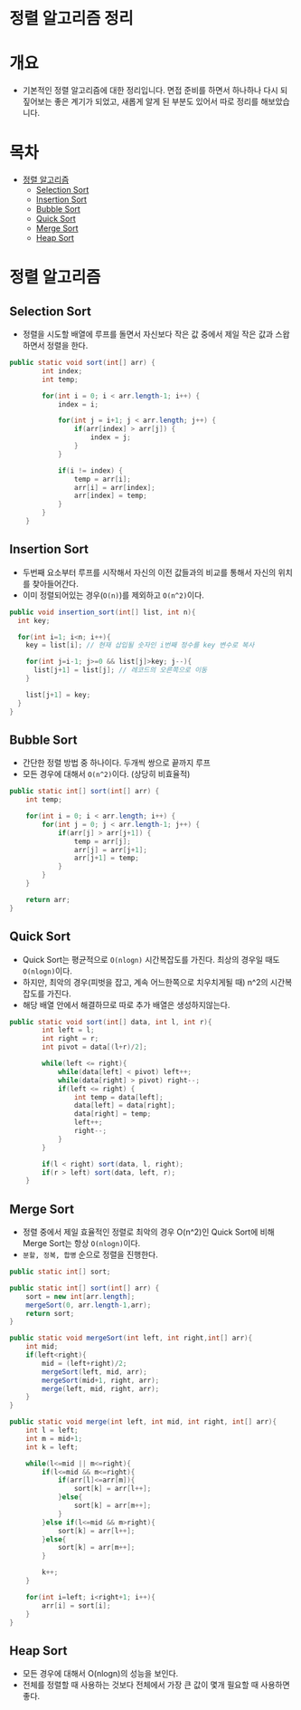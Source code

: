 # 정렬 알고리즘 정리

# 개요
- 기본적인 정렬 알고리즘에 대한 정리입니다. 면접 준비를 하면서 하나하나 다시 되짚어보는 좋은 계기가 되었고, 새롭게 알게 된 부분도 있어서 따로 정리를 해보았습니다.

# 목차
- [정렬 알고리즘](#%EC%A0%95%EB%A0%AC-%EC%95%8C%EA%B3%A0%EB%A6%AC%EC%A6%98)
  - [Selection Sort](#selection-sort)
  - [Insertion Sort](#insertion-sort)
  - [Bubble Sort](#bubble-sort)
  - [Quick Sort](#quick-sort)
  - [Merge Sort](#merge-sort)
  - [Heap Sort](#heap-sort)

# 정렬 알고리즘
## Selection Sort
- 정렬을 시도할 배열에 루프를 돌면서 자신보다 작은 값 중에서 제일 작은 값과 스왑하면서 정렬을 한다.

```java
public static void sort(int[] arr) {
        int index;
        int temp;

        for(int i = 0; i < arr.length-1; i++) {
            index = i;

            for(int j = i+1; j < arr.length; j++) {
                if(arr[index] > arr[j]) {
                    index = j;
                }
            }

            if(i != index) {
                temp = arr[i];
                arr[i] = arr[index];
                arr[index] = temp;
            }
        }
    }
```

## Insertion Sort
- 두번째 요소부터 루프를 시작해서 자신의 이전 값들과의 비교를 통해서 자신의 위치를 찾아들어간다.
- 이미 정렬되어있는 경우(```O(n)```)를 제외하고 ```O(n^2)```이다.
```java
public void insertion_sort(int[] list, int n){
  int key;

  for(int i=1; i<n; i++){
    key = list[i]; // 현재 삽입될 숫자인 i번째 정수를 key 변수로 복사

    for(int j=i-1; j>=0 && list[j]>key; j--){
      list[j+1] = list[j]; // 레코드의 오른쪽으로 이동
    }

    list[j+1] = key;
  }
}
```
## Bubble Sort
- 간단한 정렬 방법 중 하나이다. 두개씩 쌍으로 끝까지 루프
- 모든 경우에 대해서 ```O(n^2)```이다. (상당히 비효율적)

```java
public static int[] sort(int[] arr) {
    int temp;

    for(int i = 0; i < arr.length; i++) {
        for(int j = 0; j < arr.length-1; j++) {
            if(arr[j] > arr[j+1]) {
                temp = arr[j];
                arr[j] = arr[j+1];
                arr[j+1] = temp;
            }
        }
    }

    return arr;
}
```
## Quick Sort
- Quick Sort는 평균적으로 ```O(nlogn)``` 시간복잡도를 가진다. 최상의 경우일 때도 ```O(nlogn)```이다.
- 하지만, 최악의 경우(피벗을 잡고, 계속 어느한쪽으로 치우치게될 때) n^2의 시간복잡도를 가진다.
- 해당 배열 안에서 해결하므로 따로 추가 배열은 생성하지않는다.
```java
public static void sort(int[] data, int l, int r){
        int left = l;
        int right = r;
        int pivot = data[(l+r)/2];

        while(left <= right){
            while(data[left] < pivot) left++;
            while(data[right] > pivot) right--;
            if(left <= right) {
                int temp = data[left];
                data[left] = data[right];
                data[right] = temp;
                left++;
                right--;
            }
        }

        if(l < right) sort(data, l, right);
        if(r > left) sort(data, left, r);
    }
```
## Merge Sort
- 정렬 중에서 제일 효율적인 정렬로 최악의 경우 O(n^2)인 Quick Sort에 비해 Merge Sort는 항상 ```O(nlogn)```이다.
- ```분할, 정복, 합병``` 순으로 정렬을 진행한다.

```java
public static int[] sort;

public static int[] sort(int[] arr) {
    sort = new int[arr.length];
    mergeSort(0, arr.length-1,arr);
    return sort;
}

public static void mergeSort(int left, int right,int[] arr){
    int mid;
    if(left<right){
        mid = (left+right)/2;
        mergeSort(left, mid, arr);
        mergeSort(mid+1, right, arr);
        merge(left, mid, right, arr);
    }
}

public static void merge(int left, int mid, int right, int[] arr){
    int l = left;
    int m = mid+1;
    int k = left;

    while(l<=mid || m<=right){
        if(l<=mid && m<=right){
            if(arr[l]<=arr[m]){
                sort[k] = arr[l++];
            }else{
                sort[k] = arr[m++];
            }
        }else if(l<=mid && m>right){
            sort[k] = arr[l++];
        }else{
            sort[k] = arr[m++];
        }

        k++;
    }

    for(int i=left; i<right+1; i++){
        arr[i] = sort[i];
    }
}
```

## Heap Sort
- 모든 경우에 대해서 O(nlogn)의 성능을 보인다.
- 전체를 정렬할 때 사용하는 것보다 전체에서 가장 큰 값이 몇개 필요할 때 사용하면 좋다.